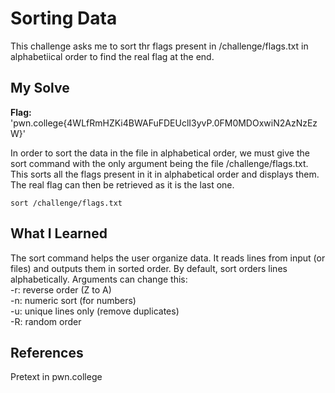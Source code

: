 # Sorting Data
This challenge asks me to sort thr flags present in /challenge/flags.txt in alphabetiical order to find the real flag at the end.

## My Solve
**Flag:** 'pwn.college{4WLfRmHZKi4BWAFuFDEUclI3yvP.0FM0MDOxwiN2AzNzEzW}'

In order to sort the data in the file in alphabetical order, we must give the sort command with the only argument being the file /challenge/flags.txt. This sorts all the flags present in it in alphabetical order and displays them. The real flag can then be retrieved as it is the last one. 
```
sort /challenge/flags.txt
```

## What I Learned 
The sort command helps the user organize data. It reads lines from input (or files) and outputs them in sorted order. By default, sort orders lines alphabetically. Arguments can change this:<br>
    -r: reverse order (Z to A) <br>
    -n: numeric sort (for numbers) <br>
    -u: unique lines only (remove duplicates) <br>
    -R: random order

## References
Pretext in pwn.college
